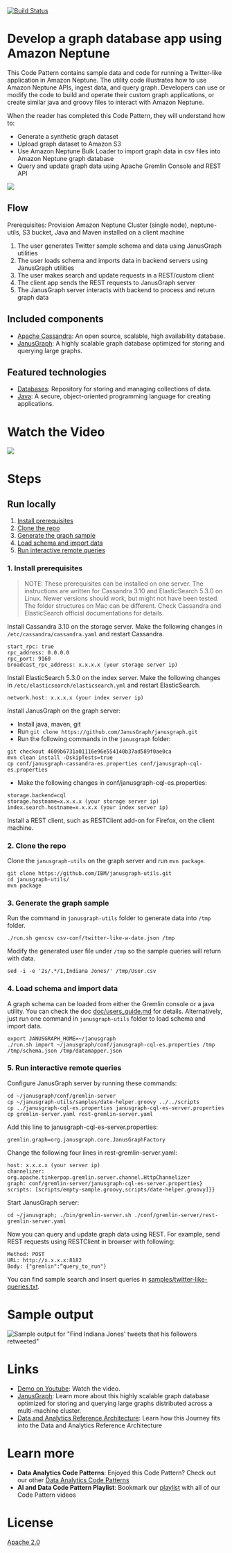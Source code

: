 [![Build Status](https://travis-ci.org/IBM/janusgraph-utils.svg?branch=master)](https://travis-ci.org/IBM/janusgraph-utils)

# Develop a graph database app using Amazon Neptune

This Code Pattern contains sample data and code for running a Twitter-like application in Amazon Neptune. The utility code illustrates how to use Amazon Neptune APIs, ingest data, and query graph. Developers can use or modify the code to build and operate their custom graph applications, or create similar java and groovy files to interact with Amazon Neptune.

When the reader has completed this Code Pattern, they will understand how to:
* Generate a synthetic graph dataset
* Upload graph dataset to Amazon S3
* Use Amazon Neptune Bulk Loader to import graph data in csv files into Amazon Neptune graph database
* Query and update graph data using Apache Gremlin Console and REST API

![](doc/source/images/architecture.png)

## Flow
Prerequisites:
Provision Amazon Neptune Cluster (single node), neptune-utils, S3 bucket, Java and Maven installed on a client machine

1. The user generates Twitter sample schema and data using JanusGraph utilities
2. The user loads schema and imports data in backend servers using JanusGraph utilities
3. The user makes search and update requests in a REST/custom client
4. The client app sends the REST requests to JanusGraph server
5. The JanusGraph server interacts with backend to process and return graph data

## Included components

* [Apache Cassandra](http://cassandra.apache.org/): An open source, scalable, high availability database.
* [JanusGraph](http://janusgraph.org/): A highly scalable graph database optimized for storing and querying large graphs.

## Featured technologies
* [Databases](https://en.wikipedia.org/wiki/IBM_Information_Management_System#.22Full_Function.22_databases): Repository for storing and managing collections of data.
* [Java](https://java.com/en/): A secure, object-oriented programming language for creating applications.

# Watch the Video

[![](https://img.youtube.com/vi/1TQcPWgPvF8/0.jpg)](https://www.youtube.com/watch?v=1TQcPWgPvF8)

# Steps
## Run locally
1. [Install prerequisites](#1-install-prerequisites)
2. [Clone the repo](#2-clone-the-repo)
3. [Generate the graph sample](#3-generate-the-graph-sample)
4. [Load schema and import data](#4-load-schema-and-import-data)
5. [Run interactive remote queries](#5-run-interactive-remote-queries)

### 1. Install prerequisites
> NOTE: These prerequisites can be installed on one server. The instructions are written for Cassandra 3.10 and ElasticSearch 5.3.0 on Linux. Newer versions should work, but might not have been tested. The folder structures on Mac can be different. Check Cassandra and ElasticSearch official documentations for details.

Install Cassandra 3.10 on the storage server. Make the following changes in `/etc/cassandra/cassandra.yaml` and restart Cassandra.

```
start_rpc: true
rpc_address: 0.0.0.0
rpc_port: 9160
broadcast_rpc_address: x.x.x.x (your storage server ip)
```

Install ElasticSearch 5.3.0 on the index server. Make the following changes in `/etc/elasticsearch/elasticsearch.yml` and restart ElasticSearch.

```
network.host: x.x.x.x (your index server ip)
```

Install JanusGraph on the graph server:
* Install java, maven, git
* Run `git clone https://github.com/JanusGraph/janusgraph.git`
* Run the following commands in the `janusgraph` folder:
```
git checkout 4609b6731a01116e96e554140b37ad589f0ae0ca
mvn clean install -DskipTests=true
cp conf/janusgraph-cassandra-es.properties conf/janusgraph-cql-es.properties
```
* Make the following changes in conf/janusgraph-cql-es.properties:
```
storage.backend=cql
storage.hostname=x.x.x.x (your storage server ip)
index.search.hostname=x.x.x.x (your index server ip)
```

Install a REST client, such as RESTClient add-on for Firefox, on the client machine.

### 2. Clone the repo

Clone the `janusgraph-utils` on the graph server and run `mvn package`.

```
git clone https://github.com/IBM/janusgraph-utils.git
cd janusgraph-utils/
mvn package
```

### 3. Generate the graph sample

Run the command in `janusgraph-utils` folder to generate data into `/tmp` folder.
```
./run.sh gencsv csv-conf/twitter-like-w-date.json /tmp
```
Modify the generated user file under `/tmp` so the sample queries will return with data.
```
sed -i -e '2s/.*/1,Indiana Jones/' /tmp/User.csv
```
### 4. Load schema and import data

A graph schema can be loaded from either the Gremlin console or a java utility. You can check the
doc [doc/users_guide.md](doc/users_guide.md) for details. Alternatively, just run one command in `janusgraph-utils` folder to
load schema and import data.
```
export JANUSGRAPH_HOME=~/janusgraph
./run.sh import ~/janusgraph/conf/janusgraph-cql-es.properties /tmp /tmp/schema.json /tmp/datamapper.json
```

### 5. Run interactive remote queries

Configure JanusGraph server by running these commands:

```
cd ~/janusgraph/conf/gremlin-server
cp ~/janusgraph-utils/samples/date-helper.groovy ../../scripts
cp ../janusgraph-cql-es.properties janusgraph-cql-es-server.properties
cp gremlin-server.yaml rest-gremlin-server.yaml
```

Add this line to janusgraph-cql-es-server.properties:
```
gremlin.graph=org.janusgraph.core.JanusGraphFactory
```

Change the following four lines in rest-gremlin-server.yaml:
```
host: x.x.x.x (your server ip)
channelizer: org.apache.tinkerpop.gremlin.server.channel.HttpChannelizer
graph: conf/gremlin-server/janusgraph-cql-es-server.properties}
scripts: [scripts/empty-sample.groovy,scripts/date-helper.groovy]}}
```

Start JanusGraph server:
```
cd ~/janusgraph; ./bin/gremlin-server.sh ./conf/gremlin-server/rest-gremlin-server.yaml
```

Now you can query and update graph data using REST. For example, send REST requests using RESTClient
in browser with following:
```
Method: POST
URL: http://x.x.x.x:8182
Body: {"gremlin":“query_to_run"}
```
You can find sample search and insert queries in [samples/twitter-like-queries.txt](samples/twitter-like-queries.txt).

# Sample output

![Sample output for "Find Indiana Jones' tweets that his followers retweeted"](doc/source/images/sample_output.png)

# Links
* [Demo on Youtube](https://www.youtube.com/watch?v=1TQcPWgPvF8): Watch the video.
* [JanusGraph](http://docs.janusgraph.org/0.1.0-SNAPSHOT/): Learn more about this highly scalable graph database optimized for storing and querying large graphs distributed across a multi-machine cluster.
* [Data and Analytics Reference Architecture](https://www.ibm.com/cloud/garage/content/architecture/dataAnalyticsArchitecture): Learn how this Journey fits into the Data and Analytics Reference Architecture

# Learn more

* **Data Analytics Code Patterns**: Enjoyed this Code Pattern? Check out our other [Data Analytics Code Patterns](https://developer.ibm.com/code/technologies/data-science/)
* **AI and Data Code Pattern Playlist**: Bookmark our [playlist](https://www.youtube.com/playlist?list=PLzUbsvIyrNfknNewObx5N7uGZ5FKH0Fde) with all of our Code Pattern videos

# License
[Apache 2.0](LICENSE)
